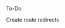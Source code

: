 To-Do
  <!-- create server with basic different route responses -->
  Create route redirects
  <!-- Load a page where user enters data and server saves into a file -->